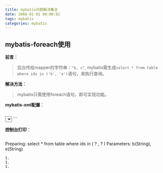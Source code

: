 ```yaml
---
title: mybatis问题解决集合
date: 2066-01-01 00:00:01
tags: mybatis
categories: mybatis
---
```


## **mybatis-foreach使用**

**前言**：
>后台传给mapper的字符串：`"b, c"`,
>mybatis需生成`select * from table where ids in ('b', 'e')`语句，来执行查询。
    
**解决方法**：
>mybatis只需使用foreach语句，即可实现功能。

**mybatis-xml配置**：
>```xml
<select id="getSimilarity" parameterType="java.lang.String" resultType="java.util.HashMap">
    select * from table
	where ids in 
	<foreach item="item" index="index" collection="ids.split(’,’)"  open="(" separator="," close=")">
		#{item}
	</foreach>
</select>
```

**控制台打印**：

>```
Preparing: select * from table where ids in ( ? , ?  ) 
Parameters: b(String), e(String)
```
1. 
1. 
1. 

